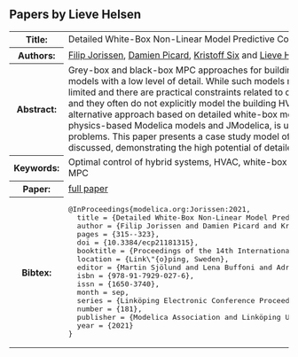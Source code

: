 ## Papers by Lieve Helsen
<table><tr><th>Title:</th>
<td>Detailed White-Box Non-Linear Model Predictive Control for Scalable Building HVAC Control</td>
</tr>
<tr><th>Authors:</th>
<td>
<a href="/proceedings/authors/FilipJorissen">Filip Jorissen</a>, <a href="/proceedings/authors/DamienPicard">Damien Picard</a>, <a href="/proceedings/authors/KristoffSix">Kristoff Six</a> and <a href="/proceedings/authors/LieveHelsen">Lieve Helsen</a></td>
</tr>
<tr><th>Abstract:</th>
<td>Grey-box and black-box MPC approaches for building HVAC applications often use lumped, low-order models with a low level of detail. While such models require smaller computation times, their accuracy is limited and there are practical constraints related to data collection, how to deal with multi-zone buildings and they often do not explicitly model the building HVAC equipment. In this paper we present an alternative approach based on detailed white-box models. TACO, a custom toolchain that builds upon physics-based Modelica models and JModelica, is used to efficiently solve the resulting optimisation problems. This paper presents a case study model of 79 zones and OCP results for this case study are discussed, demonstrating the high potential of detailed white-box MPC.</td></tr>
<tr><th>Keywords:</th>
<td>Optimal control of hybrid systems, HVAC, white-box modelling, building automation, TACO, JModelica, MPC</td></tr>
<tr><th>Paper:</th>
<td><a href="https://doi.org/10.3384/ecp21181315">full paper</a></td>
</tr>
<tr><th>Bibtex:</th>
<td><pre>
@InProceedings{modelica.org:Jorissen:2021,
  title = {Detailed White-Box Non-Linear Model Predictive Control for Scalable Building HVAC Control},
  author = {Filip Jorissen and Damien Picard and Kristoff Six and Lieve Helsen},
  pages = {315--323},
  doi = {10.3384/ecp21181315},
  booktitle = {Proceedings of the 14th International Modelica Conference},
  location = {Link\&quot;{o}ping, Sweden},
  editor = {Martin Sjölund and Lena Buffoni and Adrian Pop and Lennart Ochel},
  isbn = {978-91-7929-027-6},
  issn = {1650-3740},
  month = sep,
  series = {Linköping Electronic Conference Proceedings},
  number = {181},
  publisher = {Modelica Association and Linköping University Electronic Press},
  year = {2021}
}
</pre></td></tr>
</table><br>
